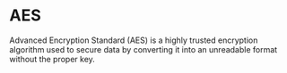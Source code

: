 # AES
Advanced Encryption Standard (AES) is a highly trusted encryption algorithm used to secure data by converting it into an unreadable format without the proper key.
